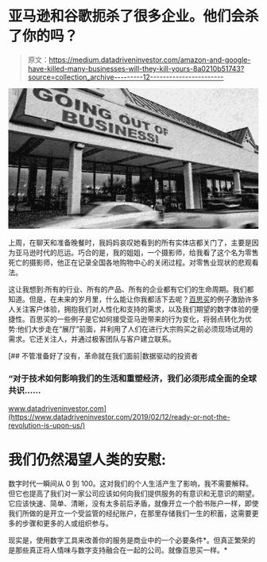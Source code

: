 # 亚马逊和谷歌扼杀了很多企业。他们会杀了你的吗？

> 原文：<https://medium.datadriveninvestor.com/amazon-and-google-have-killed-many-businesses-will-they-kill-yours-8a0210b51743?source=collection_archive---------12----------------------->

![](img/aa49ffa8a8babf49d6fe766998ac5e6e.png)

上周，在聊天和准备晚餐时，我妈妈哀叹她看到的所有实体店都关门了，主要是因为亚马逊时代的厄运。巧合的是，我的姐姐，一个摄影师，给我看了这个名为零售死亡的摄影师，他正在记录全国各地购物中心的关闭过程。对零售业现状的悲观看法。

这让我想到:所有的行业、所有的产品、所有的企业都有它们的生命周期。我们都知道。但是，在未来的岁月里，什么能让你我都活下去呢？[百思买](https://www.inc.com/justin-bariso/amazon-almost-killed-best-buy-then-best-buy-did-something-completely-brilliant.html)的例子激励许多人关注客户体验，拥抱我们对人性化和支持的需求，以及我们期望的数字体验的便捷性。百思买的一些例子是它如何接受亚马逊带来的行为变化，将弱点转化为优势:他们大步走在“展厅”前面，并利用了人们在进行大宗购买之前必须现场试用的需求。它还关注人，并通过极客团队与客户建立联系。

[](https://www.datadriveninvestor.com/2019/02/12/ready-or-not-the-revolution-is-upon-us/) [## 不管准备好了没有，革命就在我们面前|数据驱动的投资者

### “对于技术如何影响我们的生活和重塑经济，我们必须形成全面的全球共识……

www.datadriveninvestor.com](https://www.datadriveninvestor.com/2019/02/12/ready-or-not-the-revolution-is-upon-us/) 

# 我们仍然渴望人类的安慰:

数字时代一瞬间从 0 到 100。这对我们的个人生活产生了影响，我不需要解释。但它也提高了我们对一家公司应该如何向我们提供服务的有意识和无意识的期望。它应该快速、简单、清晰，没有太多前后矛盾，就像开立一个脸书账户一样，即使我们所做的是开立一个受监管的经纪账户，在那里存储我们一生的积蓄，这需要更多的步骤和更多的人或组织参与。

现实是，使用数字工具来改善你的服务是商业中的一个必要条件*。但真正繁荣的是那些真正将人情味与数字支持融合在一起的公司。就像百思买一样。*